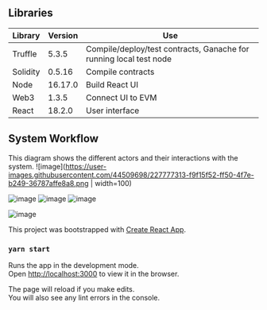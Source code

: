 ## Libraries

Library | Version | Use
------------ | ------------- | -------------
Truffle | 5.3.5 | Compile/deploy/test contracts, Ganache for running local test node
Solidity | 0.5.16 | Compile contracts
Node | 16.17.0 | Build React UI
Web3 | 1.3.5 | Connect UI to EVM
React | 18.2.0 | User interface

## System Workflow
This diagram shows the different actors and their interactions with the system.
![image](https://user-images.githubusercontent.com/44509698/227777313-f9f15f52-ff50-4f7e-b249-36787affe8a8.png | width=100)

![image](https://user-images.githubusercontent.com/44509698/227777345-93a637b8-710e-470a-abdc-26c63749abf8.png)
![image](https://user-images.githubusercontent.com/44509698/227777549-61a27643-3880-420b-8485-c350b5b89ad3.png)
![image](https://user-images.githubusercontent.com/44509698/227777426-274c8fca-a181-453a-99c5-6e401831cfdc.png)

![image](https://user-images.githubusercontent.com/44509698/227777379-5d3bcce2-d824-4133-955d-120c4c1a4a71.png)

This project was bootstrapped with [Create React App](https://github.com/facebook/create-react-app).



### `yarn start`

Runs the app in the development mode.<br />
Open [http://localhost:3000](http://localhost:3000) to view it in the browser.

The page will reload if you make edits.<br />
You will also see any lint errors in the console.

